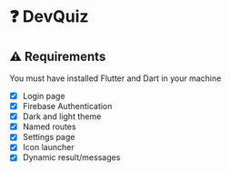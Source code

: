 # ❓ DevQuiz

## ⚠️ Requirements

You must have installed Flutter and Dart in your machine

- [x] Login page
- [x] Firebase Authentication
- [x] Dark and light theme
- [x] Named routes
- [x] Settings page
- [x] Icon launcher
- [x] Dynamic result/messages
